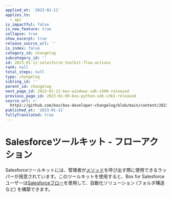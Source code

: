 ```yaml
---
applied_at: '2023-01-11'
applies_to:
  - api
is_impactful: false
is_new_feature: true
collapse: true
show_excerpt: true
release_source_url: ''
is_index: false
category_id: changelog
subcategory_id: ''
id: 2023-01-11-salesforce-toolkit-flow-actions
rank: null
total_steps: null
type: changelog
sibling_id: ''
parent_id: changelog
next_page_id: 2023-01-12-box-windows-sdk-v500-released
previous_page_id: 2023-01-09-box-python-sdk-v361-released
source_url: >-
  https://github.com/box/box-developer-changelog/blob/main/content/2023/01-11-salesforce-toolkit-flow-actions.md
published_at: '2023-01-11'
fullyTranslated: true
---
```

# Salesforceツールキット - フローアクション

Salesforceツールキットには、管理者が[メソッド][1]を呼び出す際に使用できるラッパーが用意されています。このツールキットを使用すると、Box for Salesforceユーザーは[Salesforceフロー][2]を使用して、自動化ソリューション (フォルダ構造など) を構築できます。

[1]: g://tooling/salesforce-toolkit/flow-actions

[2]: https://help.salesforce.com/s/articleView?id=sf.flow.htm&type=5
